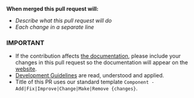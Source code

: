 **When merged this pull request will:**
- _Describe what this pull request will do_
- _Each change in a separate line_

### IMPORTANT

- If the contribution affects [the documentation](https://github.com/acemod/ACE3/tree/master/docs), please include your changes in this pull request so the documentation will appear on the [website](https://ace3.acemod.org/).
- [Development Guidelines](https://ace3.acemod.org/wiki/development/) are read, understood and applied.
- Title of this PR uses our standard template `Component - Add|Fix|Improve|Change|Make|Remove {changes}`.

